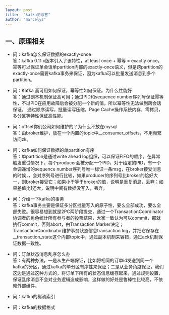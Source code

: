 ```yaml
---
layout: post
title:  "kafka问与答"
author: "marcelyz"
---
```


## 一、原理相关
- 问：kafka怎么保证数据的exactly-once<br/>
答：kafka 0.11.x版本引入了该特性，at least once + 幂等 = exactly once。幂等可以保证单会话单partition内部的exactly-once语义，但是跨partition的exactly-once需要kafka事务来保证，因为kafka可以批量发送消息到多个partition。

- 问：Kafka 高可用如何保证，幂等性如何保证。为什么性能好<br/>
答：通过副本机制保证高可用；通过PID和sequence number序列号保证幂等性，不过PID在应用故障后会被分配一个新的值，所以幂等性无法做到跨会话保证。
通过顺序读写，批量读写压缩，Page Cache操作系统内存，零拷贝，多分区等特性保证高性能。

- 问：offset你们公司如何维护的？为什么不放在mysql<br/>
答：由broker维护，放在一个内置的topic中__consumer_offsets，不用频繁访问zk。

- 问：kafka如何保证数据的单partition有序<br/>
答：单partition是通过write ahead log组织，可以保证FIFO的顺序。在异常触发重试情况下，每个producer会被分配一个PID，对于给定的PID，有一个单调递增的sequence number序列号唯一标识一条msg，在broker接受消息的时候，，会对序列号进行比较，如果producer的序列号比broker的恰好大一，则broker接受它；如果小于等于broker的值，说明是重复消息，丢弃；如果差值比1还大，说明中间有数据没写入，丢弃。

- 问：介绍一下kafka的事务<br/>
答：kafka事务主要是保证多分区批量写入的原子性，要么全部成功，要么全部失败。很容易想到就是2PC两阶段提交，通过一个TransactionCoordinator协调者的角色统计所有参与者的投票结果，大家一致认为可以commit，那就执行commit，否则abort，由Transaction Marker决定；TransactionCoordinator维护事务状态信息transaction log，并把它保存在__transaction_state这个内部topic中，通过副本机制来容错，通过ack机制保证数据一致性。

- 问：订单状态消息乱序怎么办<br>
答：有两种办法，一是从生产端保证，比如将相同的订单id发送到同一个kafka的分区，通过kafka的单分区有序性来保证；二是从业务角度保证，我们这边是通过这种方式的，将订单下所有的状态信息缓存起来，通过规则设置，保证乱序消息不会对业务逻辑造成影响，这样做的好处是鲁棒性比较高，不依赖外部组件。

- 问：kafka的稀疏索引<br>

- 问：kafka的数据格式<br>